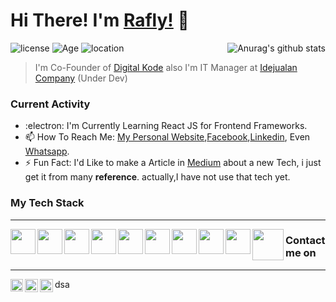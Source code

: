 # Hi There! I'm [Rafly!](https://fliw.github.io) 👋

![license](https://img.shields.io/github/license/Fliw/Fliw)
![Age](https://img.shields.io/badge/Age-19-blue)
![location](https://img.shields.io/badge/Live%20in-Yogyakarta-yellow)
<a href="https://github.com/anuraghazra/github-readme-stats"><img align="right" src="https://github-readme-stats.anuraghazra1.vercel.app/api?username=fliw&show_icons=true&theme=tokyonight" alt="Anurag's github stats" /></a>
> I'm Co-Founder of [Digital Kode](https://digitalkode.com)
> also I'm IT Manager at [Idejualan Company](idejualan.now.sh) (Under Dev) 
### Current Activity
- :electron: I'm Currently Learning React JS for Frontend Frameworks.
- 📫 How To Reach Me: [My Personal Website](https://fliw.github.io),[Facebook](https://facebook.com/Fliw.Id),[Linkedin](https://www.linkedin.com/in/Fliw/), Even [Whatsapp](https://api.whatsapp.com/send?phone=6283879178489).
- ⚡ Fun Fact: I'd Like to make a Article in [Medium](https://medium.com/@muhammadraflyindrawan) about a new Tech, i just get it from many **reference**. actually,I have not use that tech yet.
### My Tech Stack
<hr/>
  <img align="left" width="40px" src="https://www.kindpng.com/picc/m/11-118738_php-logo-png-circle-transparent-png.png" />
  <img align="left" width="40px" src="https://upload.wikimedia.org/wikipedia/commons/6/6a/JavaScript-logo.png" />
  <img align="left" width="40px" src="https://cdn.pixabay.com/photo/2017/08/05/11/16/logo-2582748_1280.png" />
  <img align="left" width="40px" src="https://cdn.pixabay.com/photo/2017/08/05/11/16/logo-2582747_960_720.png" />
  <img align="left" width="40px" src="https://cdn.iconscout.com/icon/free/png-512/mysql-6-226028.png" />
  <img align="left" width="40px" src="https://www.excelsiortechnologies.com/img/about/node-js.png" />
  <img align="left" width="40px" src="https://cdn3.iconfinder.com/data/icons/logos-brands-3/24/logo_brand_brands_logos_linux-512.png" />
  <img align="left" width="40px" src="https://www.docker.com/sites/default/files/d8/styles/role_icon/public/2019-07/vertical-logo-monochromatic.png?itok=erja9lKc" />
  <img align="left" width="40px" src="https://upload.wikimedia.org/wikipedia/commons/thumb/9/9a/Laravel.svg/1200px-Laravel.svg.png" />
  <img align="left" width="50px" src="https://camo.githubusercontent.com/0e0adf58c74c6e74bb64ece5d0ef4620f4f46915/68747470733a2f2f76352e676574626f6f7473747261702e636f6d2f646f63732f352e302f6173736574732f6272616e642f626f6f7473747261702d6c6f676f2d736861646f772e706e67" />
  
  
### Contact me on
<hr/>
<a href="https://www.linkedin.com/in/Fliw/">
  <img align="left" alt="Rafly Indrawan | LinkedIn" width="20px" src="https://image.flaticon.com/icons/png/512/174/174857.png" />
</a>
<a href="https://web.facebook.com/Fliw.id">
  <img align="left" alt="Rafly Indrawan | Facebook" width="21px" src="https://image.flaticon.com/icons/png/512/174/174848.png" />
</a>
<a href="https://api.whatsapp.com/send?phone=6283879178489">
  <img align="left" alt="Rafly's Whatsapp" width="21px" src="https://pngimage.net/wp-content/uploads/2018/06/whatsapp-flat-icon-png-5.png" />
</a>dsa
